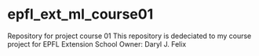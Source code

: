 # epfl_ext_ml_course01
Repository for project course 01
This repository is dedeciated to my course project for EPFL Extension School
Owner: Daryl J. Felix
